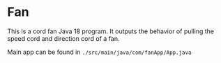 # Fan

This is a cord fan Java 18 program. It outputs the behavior of pulling the speed cord and direction cord of a fan.

Main app can be found in `./src/main/java/com/fanApp/App.java`
